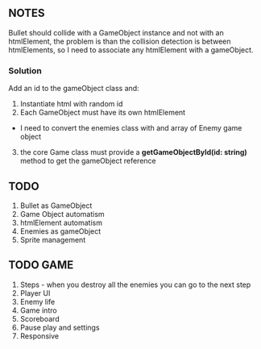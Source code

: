 ## NOTES
Bullet should collide with a GameObject instance and not with an htmlElement, the problem is than the collision detection is between htmlElements, so I need to associate any htmlElement with a gameObject.

### Solution

Add an id to the gameObject class and:

1. Instantiate html with random id
2. Each GameObject must have its own htmlElement
  * I need to convert the enemies class with and array of Enemy game object
3. the core Game class must provide a **getGameObjectById(id: string)** method to get the gameObject reference


## TODO

1. Bullet as GameObject
2. Game Object automatism
3. htmlElement automatism
4. Enemies as gameObject
5. Sprite management

## TODO GAME

1. Steps - when you destroy all the enemies you can go to the next step
2. Player UI
3. Enemy life
4. Game intro
5. Scoreboard
6. Pause play and settings
7. Responsive
